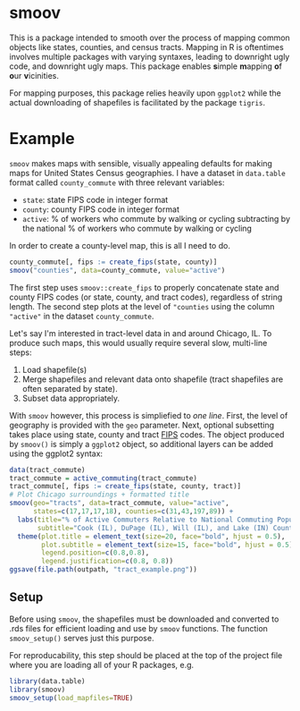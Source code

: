 # smoov
This is a package intended to smooth over the process of mapping common objects like states, counties,
and census tracts. Mapping in R is oftentimes involves multiple packages with varying syntaxes, leading
to downright ugly code, and downright ugly maps.
This package enables **s**imple **m**apping **o**f **o**ur **v**icinities.

For mapping purposes, this package relies heavily upon `ggplot2` while the actual
downloading of shapefiles is facilitated by the package `tigris`.

# Example

`smoov` makes maps  with sensible, visually appealing defaults for making maps
for United States Census geographies. I have a dataset in `data.table` format
called `county_commute` with three relevant variables:

* `state`: state FIPS code in integer format
* `county`: county FIPS code in integer format
* `active`: % of workers who commute by walking or cycling subtracting
            by the national % of workers who commute by walking or cycling

In order to create a county-level map, this is all I need to do.
```r
county_commute[, fips := create_fips(state, county)]
smoov("counties", data=county_commute, value="active")
```

The first step uses `smoov::create_fips` to properly concatenate state and
county FIPS codes (or state, county, and tract codes), regardless of string
length. The second step plots at the level of `"counties` using the
column `"active"` in the dataset `county_commute`.

Let's say I'm interested in tract-level data in and around Chicago, IL. To produce
such maps, this would usually require several slow, multi-line steps:

1. Load shapefile(s)
2. Merge shapefiles and relevant data onto shapefile (tract shapefiles are often
   separated by state).
3. Subset data appropriately.

With `smoov` however, this process is simpliefied to _one line_.
First, the level of geography is provided with the `geo` parameter.
Next, optional subsetting takes place using state, county and tract
[FIPS](https://transition.fcc.gov/oet/info/maps/census/fips/fips.txt#:~:text=FIPS%20codes%20are%20numbers%20which,to%20which%20the%20county%20belongs.)
codes. The object produced by `smoov()` is simply a `ggplot2` object, so additional layers
can be added using the ggplot2 syntax:

```r
data(tract_commute)
tract_commute = active_commuting(tract_commute)
tract_commute[, fips := create_fips(state, county, tract)]
# Plot Chicago surroundings + formatted title
smoov(geo="tracts", data=tract_commute, value="active",
      states=c(17,17,17,18), counties=c(31,43,197,89)) +
  labs(title="% of Active Commuters Relative to National Commuting Population",
       subtitle="Cook (IL), DuPage (IL), Will (IL), and Lake (IN) Counties") +
  theme(plot.title = element_text(size=20, face="bold", hjust = 0.5),
        plot.subtitle = element_text(size=15, face="bold", hjust = 0.5),
        legend.position=c(0.8,0.8),
        legend.justification=c(0.8, 0.8))
ggsave(file.path(outpath, "tract_example.png"))
```

## Setup

Before using `smoov`, the shapefiles must be downloaded and converted to .rds files for
efficient loading and use by `smoov` functions. The function `smoov_setup()` serves
just this purpose.

For reproducability, this step should be placed at the top of the project file where
you are loading all of your R packages, e.g.

```r
library(data.table)
library(smoov)
smoov_setup(load_mapfiles=TRUE)
```
